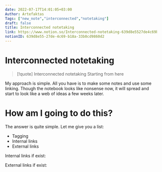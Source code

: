 ```yaml
---
date: 2022-07-17T14:01:05+03:00
Author: Artefaktas
Tags: ["new_note","interconnected","notetaking"]
draft: false
title: Interconnected notetaking
link: https://www.notion.so/Interconnected-notetaking-639d8e5527de4c69b18a33b0cd9860d2
notionID: 639d8e55-27de-4c69-b18a-33b0cd9860d2
---
```


# Interconnected notetaking

> [!quote] Interconnected notetaking
> Starting from here

My approach is simple. All you have is to make some notes and use some linking. Though the notebook looks like nonsense now, it will spread and start to look like a web of ideas a few weeks later. 

# How am I going to do this?

  

The answer is quite simple. Let me give you a list:

  

-   Tagging 
-   Internal links 
-   External links

Internal links if exist:

External links if exist:
